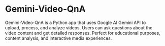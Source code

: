 # Gemini-Video-QnA
Gemini-Video-QnA is a Python app that uses Google AI Gemini API to upload, process, and analyze videos. Users can ask questions about the video content and get detailed responses. Perfect for educational purposes, content analysis, and interactive media experiences.
